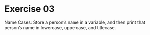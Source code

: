 # Exercise 03
Name Cases: Store a person’s name in a variable, and then print that person’s name in lowercase, uppercase, and titlecase.